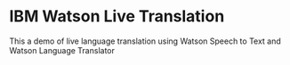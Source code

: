 # IBM Watson Live Translation
This a demo of live language translation using Watson Speech to Text and Watson Language Translator
